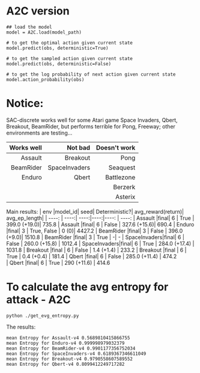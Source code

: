 # A2C version


```
## load the model
model = A2C.load(model_path)

# to get the optimal action given current state
model.predict(obs, deterministic=True)

# to get the sampled action given current state
model.predict(obs, deterministic=False)

# to get the log probability of next action given current state
model.action_probability(obs)

```


        



# Notice:
SAC-discrete works well for some Atari game Space Invaders, Qbert, Breakout, BeamRider, but performs terrible for Pong, Freeway; other environments are testing...

|  Works well  | Not bad| Doesn't work |
|  ----:  | ----: | ----:|
| Assault      | Breakout      |Pong | 
|  BeamRider   | SpaceInvaders   |Seaquest | 
| Enduro| Qbert        |Battlezone |
|        | |Berzerk    |
|              | |Asterix    |

Main results:
|  env  |model_id| seed| Deterministic?| avg_reward(return)| avg_ep_length|
|  ----:  |  ----:| ----:|----:|----: | ----:
| Assault      |final| 6   | True |   399.0 (+19.0)|  735.8
| Assault      |final| 6   | False |   327.6 (+15.6)|  690.4
|  Enduro      |final| 3   | True, False  |   0 (0)| 4427.2
|  BeamRider   |final| 3   | False |   396.0 (+9.0)|  1510.8
|  BeamRider   |final| 3   | True |   -|  -
| SpaceInvaders|final| 6   | False |   260.0 (+15.8) |   1012.4
| SpaceInvaders|final| 6   | True |   284.0 (+17.4) |   1031.8
| Breakout     |final | 6   | False  |   1.4 (+1.4)  |   233.2
| Breakout     |final | 6   | True  |   0.4 (+0.4)  |   181.4
|  Qbert       |final| 6   | False  |   285.0 (+11.4) |   474.2    
|  Qbert       |final| 6   | True  |   290 (+11.6) |   414.6    




# To calculate the avg entropy for attack - A2C
```
python ./get_evg_entropy.py
```
The results:
```
mean Entropy for Assault-v4 0.5689810415866755
mean Entropy for Enduro-v4 0.999998979032379
mean Entropy for BeamRider-v4 0.9901177356752034
mean Entropy for SpaceInvaders-v4 0.6189367346611049
mean Entropy for Breakout-v4 0.9790558607589552
mean Entropy for Qbert-v4 0.8099412249717282
```